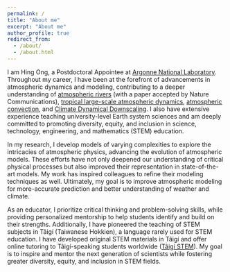 ```yaml
---
permalink: /
title: "About me"
excerpt: "About me"
author_profile: true
redirect_from: 
  - /about/
  - /about.html
---
```


I am Hing Ong, a Postdoctoral Appointee at [Argonne National Laboratory](https://www.anl.gov/). Throughout my career, I have been at the forefront of advancements in atmospheric dynamics and modeling, contributing to a deeper understanding of [atmospheric rivers](https://hingong.github.io/portfolio/portfolio-1/) (with a paper accepted by Nature Communications), [tropical large-scale atmospheric dynamics](https://hingong.github.io/portfolio/portfolio-2/), [atmospheric convection](https://hingong.github.io/portfolio/portfolio-3/), and [Climate Dynamical Downscaling](https://www.anl.gov/profile/hing-ong). I also have extensive experience teaching university-level Earth system sciences and am deeply committed to promoting diversity, equity, and inclusion in science, technology, engineering, and mathematics (STEM) education.

In my research, I develop models of varying complexities to explore the intricacies of atmospheric physics, advancing the evolution of atmospheric models. These efforts have not only deepened our understanding of critical physical processes but also improved their representation in state-of-the-art models. My work has inspired colleagues to refine their modeling techniques as well. Ultimately, my goal is to improve atmospheric modeling for more-accurate prediction and better understanding of weather and climate.

As an educator, I prioritize critical thinking and problem-solving skills, while providing personalized mentorship to help students identify and build on their strengths. Additionally, I have pioneered the teaching of STEM subjects in Tâigí (Taiwanese Hokkien), a language rarely used for STEM education. I have developed original STEM materials in Tâigí and offer online tutoring to Tâigí-speaking students worldwide ([Tâigí STEM](https://www.facebook.com/profile.php?id=100093530741823)). My goal is to inspire and mentor the next generation of scientists while fostering greater diversity, equity, and inclusion in STEM fields.
